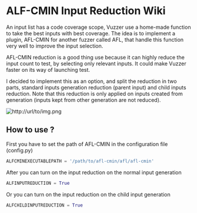 # ALF-CMIN Input Reduction Wiki

An input list has a code coverage scope, Vuzzer use a home-made function to take the best inputs with best coverage. The idea is to implement a plugin, AFL-CMIN for another fuzzer called AFL, that handle this function very well to improve the input selection.

AFL-CMIN reduction is a good thing use because it can highly reduce the input count to test, by selecting only relevant inputs. It could make Vuzzer faster on its way of launching test. 

I decided to implement this as an option, and split the reduction in two parts, standard inputs generation reduction (parent input) and child inputs reduction. Note that this reduction is only applied on inputs created from generation (inputs kept from other generation are not reduced).

![http://url/to/img.png](https://i.imgur.com/7sXiVGY.png)

## How to use ?

First you have to set the path of AFL-CMIN in the configuration file (config.py)

```python
ALFCMINEXECUTABLEPATH = '/path/to/afl-cmin/afl/afl-cmin'
```
After you can turn on the input reduction on the normal input generation
```python
ALFINPUTREDUCTION = True
```
Or you can turn on the input reduction on the child input generation
```python
ALFCHILDINPUTREDUCTION = True
```
